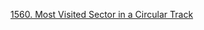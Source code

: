 [1560. Most Visited Sector in a Circular Track](https://leetcode.com/problems/most-visited-sector-in-a-circular-track/)

